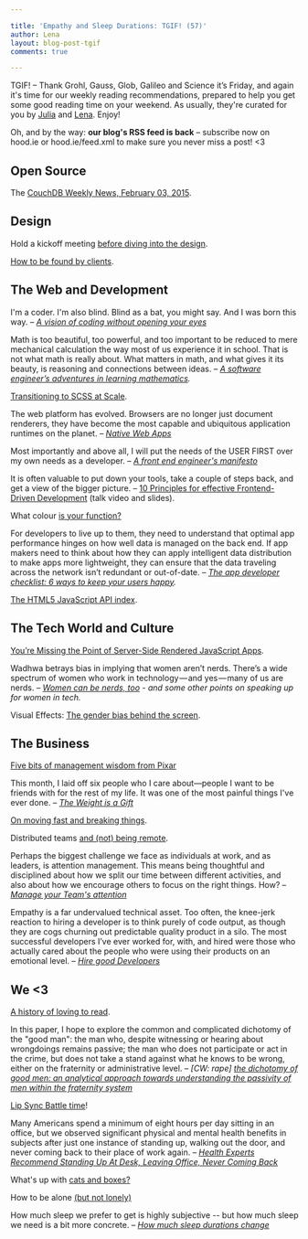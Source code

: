 ```yaml
---

title: 'Empathy and Sleep Durations: TGIF! (57)'
author: Lena
layout: blog-post-tgif
comments: true

---
```



TGIF! – Thank Grohl, Gauss, Glob, Galileo and Science it’s Friday, and again it's time for our weekly reading recommendations, prepared to help you get some good reading time on your weekend. As usually, they're curated for you by [Julia](http://twitter.com/juschm) and [Lena](http://twitter.com/lrnrd). Enjoy!

Oh, and by the way: <b>our blog's RSS feed is back</b> – subscribe now on hood.ie or hood.ie/feed.xml to make sure you never miss a post! <3

## Open Source

The [CouchDB Weekly News, February 03, 2015](http://blog.couchdb.org/2015/02/03/couchdb-weekly-news-february-03-2015/).

## Design

Hold a kickoff meeting [before diving into the design](http://www.smashingmagazine.com/2015/01/12/hold-a-kickoff-meeting-before-diving-into-the-design/).

[How to be found by clients](http://www.webdesignerdepot.com/2015/02/how-to-be-found-by-clients/).

## The Web and Development

>
I'm a coder. I'm also blind. Blind as a bat, you might say. And I was born this way. –
<cite>[A vision of coding without opening your eyes](http://blog.freecodecamp.com/2015/01/a-vision-of-coding-without-opening-your-eyes.html)</cite>

>
Math is too beautiful, too powerful, and too important to be reduced to mere mechanical calculation the way most of us experience it in school. That is not what math is really about. What matters in math, and what gives it its beauty, is reasoning and connections between ideas. –
<cite>[A software engineer’s adventures in learning mathematics](https://medium.com/@warrenhenning/a-software-engineers-adventures-in-learning-mathematics-62140c59e5c).</cite>

[Transitioning to SCSS at Scale](https://codeascraft.com/2015/02/02/transitioning-to-scss-at-scale/).

>
The web platform has evolved. Browsers are no longer just document renderers, they have become the most capable and ubiquitous application runtimes on the planet. –
<cite>[Native Web Apps](https://blog.andyet.com/2015/01/22/native-web-apps)</cite>

>
Most importantly and above all, I will put the needs of the USER FIRST over my own needs as a developer. –
<cite>[A front end engineer's manifesto](http://f2em.com/)</cite>

It is often valuable to put down your tools, take a couple of steps back, and get a view of the bigger picture. – [10 Principles for effective Frontend-Driven Development](http://www.thedotpost.com/2014/11/harry-roberts-10-principles-for-effective-frontend-development) (talk video and slides).

What colour [is your function?](http://journal.stuffwithstuff.com/2015/02/01/what-color-is-your-function/)

>
For developers to live up to them, they need to understand that optimal app performance hinges on how well data is managed on the back end. If app makers need to think about how they can apply intelligent data distribution to make apps more lightweight, they can ensure that the data traveling across the network isn’t redundant or out-of-date. –
<cite>[The app developer checklist: 6 ways to keep your users happy](http://readwrite.com/2015/02/02/app-developer-checklist-features-performance).</cite>

[The HTML5 JavaScript API index](http://html5index.org/).

## The Tech World and Culture

[You’re Missing the Point of Server-Side Rendered JavaScript Apps](http://tomdale.net/2015/02/youre-missing-the-point-of-server-side-rendered-javascript-apps/).

>
Wadhwa betrays bias in implying that women aren’t nerds. There’s a wide spectrum of women who work in technology — and yes — many of us are nerds. –
<cite>[Women can be nerds, too](https://medium.com/thelist/newsweek-allies-and-critique-8ffe11a1b5f2) - and some other points on speaking up for women in tech.</cite>

Visual Effects: [The gender bias behind the screen](http://techcrunch.com/2015/02/02/women-in-vfx-high-tech-yet-not-tech/).

## The Business

[Five bits of management wisdom from Pixar](http://tomtunguz.com/creativity-pixar/)

>
This month, I laid off six people who I care about—people I want to be friends with for the rest of my life. It was one of the most painful things I've ever done. –
<cite>[The Weight is a Gift](https://the-pastry-box-project.net/adam-brault/2015-january-29)</cite>

[On moving fast and breaking things](http://www.unwiredcouch.com/2015/02/04/forgiveness.html).

Distributed teams [and (not) being remote](http://beero.ps/2015/02/02/on-distributed-teams-and-not-being-remote/).

>
Perhaps the biggest challenge we face as individuals at work, and as leaders, is attention management.  This means being thoughtful and disciplined about how we split our time between different activities, and also about how we encourage others to focus on the right things. How? –
<cite>[Manage your Team's attention](https://hbr.org/2015/01/manage-your-teams-attention)</cite>

>
Empathy is a far undervalued technical asset. Too often, the knee-jerk reaction to hiring a developer is to think purely of code output, as though they are cogs churning out predictable quality product in a silo. The most successful developers I’ve ever worked for, with, and hired were those who actually cared about the people who were using their products on an emotional level. –
<cite>[Hire good Developers](http://blogs.perl.org/users/camspi/2015/02/hire-good-developers.html)<cite>

## We <3

[A history of loving to read](http://www.newyorker.com/culture/cultural-comment/history-loving-read).

>
In this paper, I hope to explore the common and complicated dichotomy of the "good man": the man who, despite witnessing or hearing about wrongdoings remains passive; the man who does not participate or act in the crime, but does not take a stand against what he knows to be wrong, either on the fraternity or administrative level. –
<cite>[CW: rape] [the dichotomy of good men: an analytical approach towards understanding the passivity of men within the fraternity system](http://www.membershiponhold.com/critical-essays/2014/12/26/the-dichotomy-of-good-men-an-analytical-approach-towards-understanding-the-passivity-of-men-within-the-fraternity-system)</cite>

[Lip Sync Battle time](https://www.youtube.com/watch?v=HvRypx1lbR4)!

>
Many Americans spend a minimum of eight hours per day sitting in an office, but we observed significant physical and mental health benefits in subjects after just one instance of standing up, walking out the door, and never coming back to their place of work again. –
<cite>[Health Experts Recommend Standing Up At Desk, Leaving Office, Never Coming Back](http://www.theonion.com/articles/health-experts-recommend-standing-up-at-desk-leavi,37957/)</cite>

What's up with [cats and boxes?](http://www.wired.com/2015/02/whats-up-with-cats-and-boxes/)

How to be alone [(but not lonely)](http://www.lifesquared.org.uk/content/how-be-alone-not-lonely)

>
How much sleep we prefer to get is highly subjective -- but how much sleep we need is a bit more concrete. –
<cite>[How much sleep durations change](http://www.huffingtonpost.com/2015/02/02/how-much-sleep-durations-changes_n_6581628.html)</cite>
